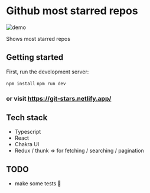 # Github most starred repos

![demo](./screenshot-abc-gitstars.png)

Shows most starred repos 

## Getting started

First, run the development server:

`npm install`
`npm run dev`

### or visit https://git-stars.netlify.app/

## Tech stack

- Typescript
- React
- Chakra UI
- Redux / thunk =>  for fetching / searching / pagination

## TODO

- make some tests 🧐

